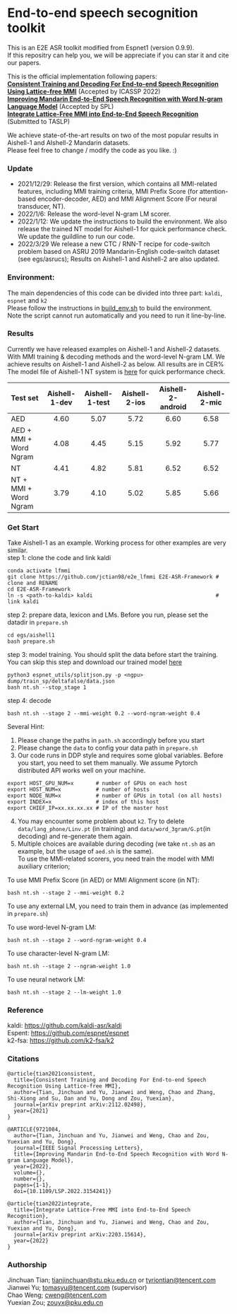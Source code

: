 # End-to-end speech secognition toolkit
This is an E2E ASR toolkit modified from Espnet1 (version 0.9.9).  
If this repositry can help you, we will be appreciate if you can star it and cite our papers.

This is the official implementation following papers:  
[**Consistent Training and Decoding For End-to-end Speech Recognition Using Lattice-free MMI**](https://ieeexplore.ieee.org/document/9746579/) (Accepted by ICASSP 2022)  
[**Improving Mandarin End-to-End Speech Recognition with Word N-gram Language Model**](https://ieeexplore.ieee.org/document/9721084) (Accepted by SPL)  
[**Integrate Lattice-Free MMI into End-to-End Speech Recognition**](https://arxiv.org/abs/2203.15614) (Submitted to TASLP) 


We achieve state-of-the-art results on two of the most popular results in Aishell-1 and AIshell-2 Mandarin datasets.  
Please feel free to change / modify the code as you like. :)
### Update
- 2021/12/29: Release the first version, which contains all MMI-related features, including MMI training criteria, MMI Prefix Score (for attention-based encoder-decoder, AED) and MMI Alignment Score (For neural transducer, NT).
- 2022/1/6: Release the word-level N-gram LM scorer.
- 2022/1/12: We update the instructions to build the environment. We also release the trained NT model for Aishell-1 for quick performance check. We update the guildline to run our code.
- 2022/3/29 We release a new CTC / RNN-T recipe for code-switch problem based on ASRU 2019 Mandarin-English code-switch dataset (see egs/asrucs); Results on Aishell-1 and Aishell-2 are also updated.

### Environment:
The main dependencies of this code can be divided into three part: `kaldi`, `espnet` and `k2`  
Please follow the instructions in [build_env.sh](https://github.com/jctian98/e2e_lfmmi/blob/master/env/build_env.sh) to build the environment.  
Note the script cannot run automatically and you need to run it line-by-line.
### Results
Currently we have released examples on Aishell-1 and Aishell-2 datasets.  
With MMI training & decoding methods and the word-level N-gram LM. We achieve results on Aishell-1 and Aishell-2 as below. All results are in CER%  
The model file of Aishell-1 NT system is [here](https://drive.google.com/file/d/1VE2YtLb70UpQkeGWE8WhHJl7sSwNa_zG/view?usp=sharing) for quick performance check.

|  Test set                      | Aishell-1-dev | Aishell-1-test | Aishell-2-ios | Aishell-2-android | Aishell-2-mic |  
|  :----                         | :-: | :--: | :-: | :-----: | :-: |
| AED                            | 4.60| 5.07 | 5.72| 6.60    | 6.58| 
| AED + MMI + Word Ngram         | 4.08| 4.45 | 5.15| 5.92    | 5.77|
| NT                             | 4.41| 4.82 | 5.81| 6.52    | 6.52|
| NT + MMI + Word Ngram          | 3.79| 4.10 | 5.02| 5.85    | 5.66|
 
### Get Start
Take Aishell-1 as an example. Working process for other examples are very similar.  
step 1: clone the code and link kaldi
```
conda activate lfmmi
git clone https://github.com/jctian98/e2e_lfmmi E2E-ASR-Framework # clone and RENAME
cd E2E-ASR-Framework
ln -s <path-to-kaldi> kaldi                                       # link kaldi
```
step 2: prepare data, lexicon and LMs. Before you run, please set the datadir in `prepare.sh`
```
cd egs/aishell1
bash prepare.sh 
```
step 3: model training. You should split the data before start the training.  
You can skip this step and download our trained model [here](https://drive.google.com/file/d/1VE2YtLb70UpQkeGWE8WhHJl7sSwNa_zG/view?usp=sharing)
```
python3 espnet_utils/splitjson.py -p <ngpu> dump/train_sp/deltafalse/data.json
bash nt.sh --stop_stage 1
```
step 4: decode 
```
bash nt.sh --stage 2 --mmi-weight 0.2 --word-ngram-weight 0.4
```
Several Hint:
1. Please change the paths in `path.sh` accordingly before you start
2. Please change the `data` to config your data path in `prepare.sh`
3. Our code runs in DDP style and requires some global variables. Before you start, you need to set them manually. We assume Pytorch distributed API works well on your machine.  
```
export HOST_GPU_NUM=x       # number of GPUs on each host
export HOST_NUM=x           # number of hosts
export NODE_NUM=x           # number of GPUs in total (on all hosts)
export INDEX=x              # index of this host
export CHIEF_IP=xx.xx.xx.xx # IP of the master host
```
4. You may encounter some problem about `k2`. Try to delete `data/lang_phone/Linv.pt` (in training) and `data/word_3gram/G.pt`(in decoding) and re-generate them again. 
5. Multiple choices are available during decoding (we take `nt.sh` as an example, but the usage of `aed.sh` is the same).  
   To use the MMI-related scorers, you need train the model with MMI auxiliary criterion;  
   
  To use MMI Prefix Score (in AED) or MMI Alignment score (in NT):
  ```
  bash nt.sh --stage 2 --mmi-weight 0.2
  ```
  To use any external LM, you need to train them in advance (as implemented in `prepare.sh`)  
  
  To use word-level N-gram LM:
  ```
  bash nt.sh --stage 2 --word-ngram-weight 0.4
  ```
  To use character-level N-gram LM:
  ```
  bash nt.sh --stage 2 --ngram-weight 1.0
  ```
  To use neural network LM:
  ```
  bash nt.sh --stage 2 --lm-weight 1.0
  ```
### Reference
kaldi: https://github.com/kaldi-asr/kaldi  
Espent: https://github.com/espnet/espnet  
k2-fsa: https://github.com/k2-fsa/k2  
### Citations
```
@article{tian2021consistent,  
  title={Consistent Training and Decoding For End-to-end Speech Recognition Using Lattice-free MMI},  
  author={Tian, Jinchuan and Yu, Jianwei and Weng, Chao and Zhang, Shi-Xiong and Su, Dan and Yu, Dong and Zou, Yuexian},  
  journal={arXiv preprint arXiv:2112.02498},  
  year={2021}  
}  

@ARTICLE{9721084,
  author={Tian, Jinchuan and Yu, Jianwei and Weng, Chao and Zou, Yuexian and Yu, Dong},
  journal={IEEE Signal Processing Letters}, 
  title={Improving Mandarin End-to-End Speech Recognition with Word N-gram Language Model}, 
  year={2022},
  volume={},
  number={},
  pages={1-1},
  doi={10.1109/LSP.2022.3154241}}
  
@article{tian2022integrate,
  title={Integrate Lattice-Free MMI into End-to-End Speech Recognition},
  author={Tian, Jinchuan and Yu, Jianwei and Weng, Chao and Zou, Yuexian and Yu, Dong},
  journal={arXiv preprint arXiv:2203.15614},
  year={2022}
}
```
### Authorship
Jinchuan Tian;  tianjinchuan@stu.pku.edu.cn or tyriontian@tencent.com  
Jianwei Yu; tomasyu@tencent.com (supervisor)  
Chao Weng; cweng@tencent.com  
Yuexian Zou; zouyx@pku.edu.cn
